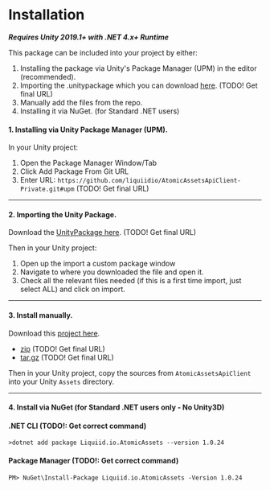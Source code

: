 # Installation

_**Requires Unity 2019.1+ with .NET 4.x+ Runtime**_

This package can be included into your project by either:

1. Installing the package via Unity's Package Manager (UPM) in the editor (recommended).
2. Importing the .unitypackage which you can download [here](https://github.com/liquiidio/AtomicAssetsApiClient-Private/releases/download/1.0.25/io.liquiid.atomicassets.unitypackage). (TODO! Get final URL)
3. Manually add the files from the repo.
4. Installing it via NuGet. (for Standard .NET users)

#### 1. Installing via Unity Package Manager (UPM).

In your Unity project:

1. Open the Package Manager Window/Tab
2. Click Add Package From Git URL
3. Enter URL: `https://github.com/liquiidio/AtomicAssetsApiClient-Private.git#upm` (TODO! Get final URL)

***

#### 2. Importing the Unity Package.

Download the [UnityPackage here](https://github.com/liquiidio/AtomicAssetsApiClient-Private/releases/download/1.0.25/io.liquiid.atomicassets.unitypackage). (TODO! Get final URL)

Then in your Unity project:

1. Open up the import a custom package window
2. Navigate to where you downloaded the file and open it.
3. Check all the relevant files needed (if this is a first time import, just select ALL) and click on import.

***

#### 3. Install manually.

Download this [project here](https://github.com/liquiidio/AtomicAssetsApiClient-Private/releases/tag/1.0.25).

  * [zip](https://github.com/liquiidio/AtomicAssetsApiClient-Private/archive/refs/tags/1.0.25.zip) (TODO! Get final URL)
  * [tar.gz](https://github.com/liquiidio/AtomicAssetsApiClient-Private/archive/refs/tags/1.0.25.tar.gz) (TODO! Get final URL)

Then in your Unity project, copy the sources from `AtomicAssetsApiClient` into your Unity `Assets` directory.

***

#### 4. Install via NuGet (for Standard .NET users only - No Unity3D)

#### .NET CLI (TODO!: Get correct command)

`>dotnet add package Liquiid.io.AtomicAssets --version 1.0.24`

#### Package Manager (TODO!: Get correct command)

`PM> NuGet\Install-Package Liquiid.io.AtomicAssets -Version 1.0.24`

